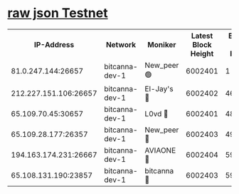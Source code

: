 [raw json Testnet](https://rpc-check.bcat.stavr.tech/bcat/rpc-bcat-result.json)
=


<table><tr><th>IP-Address</th><th>Network</th><th>Moniker</th><th>Latest Block Height</th><th>Earliest Block Height</th><th>Catching Up</th><th>Tx Index</th><th>Voting Power</th><th>Scan Time</th></tr><tr><td>81.0.247.144:26657</td><td>bitcanna-dev-1</td><td>New_peer 🟢</td><td>6002401</td><td>1</td><td>False</td><td>on</td><td>0</td><td>2024-01-16T10:35:02.136089945UTC</td></tr><tr><td>212.227.151.106:26657</td><td>bitcanna-dev-1</td><td>El-Jay's 🔴</td><td>6002402</td><td>4670391</td><td>False</td><td>on</td><td>2218164</td><td>2024-01-16T10:35:08.935172095UTC</td></tr><tr><td>65.109.70.45:30657</td><td>bitcanna-dev-1</td><td>L0vd 🔴</td><td>6002401</td><td>4828155</td><td>False</td><td>on</td><td>7920</td><td>2024-01-16T10:35:02.466846895UTC</td></tr><tr><td>65.109.28.177:26357</td><td>bitcanna-dev-1</td><td>New_peer 🔴</td><td>6002403</td><td>4952911</td><td>False</td><td>on</td><td>2237067</td><td>2024-01-16T10:35:09.293831755UTC</td></tr><tr><td>194.163.174.231:26667</td><td>bitcanna-dev-1</td><td>AVIAONE 🔴</td><td>6002404</td><td>5995171</td><td>False</td><td>on</td><td>1949865</td><td>2024-01-16T10:35:16.266782111UTC</td></tr><tr><td>65.108.131.190:23857</td><td>bitcanna-dev-1</td><td>bitcanna 🔴</td><td>6002403</td><td>5998403</td><td>False</td><td>off</td><td>82368</td><td>2024-01-16T10:35:09.696789590UTC</td></tr></table>